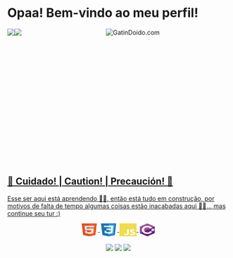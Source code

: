 
# Opaa! Bem-vindo ao meu perfil!
  <img align="right" height="280em" width="280em" alt="GatinDoido.com" src="https://media0.giphy.com/media/905GG7MjDw61q/giphy.gif?cid=ecf05e47kpfchxvq6ty61j1rqo3ph8rija94yio62goz94gd&rid=giphy.gif&ct=g">
  

 <div style="display: inline_block">
  <a href="https://github.com/cadu088">
  <img height="180em"  align="left" src="https://github-readme-stats.vercel.app/api?username=cadu088&show_icons=true&include_all_commits=true&count_private=true"/>
  <img height="180em" align="left" src="https://github-readme-stats.vercel.app/api/top-langs/?username=cadu088&layout=compact&langs_count=8"/>
</div>
  <br><br>  <br><br>
  <br><br>
  <br><br>
  <br><br>
  <br><br>
  <br><br>
  <br><br>
  <br><br>
  
## 🚧 Cuidado! | Caution! | Precaución! 🚧
  Esse ser aqui está aprendendo 🏃‍♂️, então está tudo em construção, por motivos de falta de tempo algumas coisas estão inacabadas aqui 🤦‍♂️... mas continue seu tur :)

<div style="display:block " align="center">
  <img align="center" alt="Cadu-HTML" height="30" width="40" src="https://raw.githubusercontent.com/devicons/devicon/master/icons/html5/html5-original.svg">
  <img align="center" alt="Cadu-CSS" height="30" width="40" src="https://raw.githubusercontent.com/devicons/devicon/master/icons/css3/css3-original.svg">
  <img align="center" alt="Cadu-Js" height="30" width="40" src="https://raw.githubusercontent.com/devicons/devicon/master/icons/javascript/javascript-plain.svg">
  <img align="center" alt="Cadu-Csharp" height="30" width="40" src="https://raw.githubusercontent.com/devicons/devicon/master/icons/csharp/csharp-original.svg">
</div>
  
 <br>
<div style="display:block " align="center"> 
  <a href="https://instagram.com/carlosrs088" target="_blank"><img src="https://img.shields.io/badge/-Instagram-%23E4405F?style=for-the-badge&logo=instagram&logoColor=white" target="_blank"></a>
  <a href = "mailto:carloseduardors088@gmail.com"><img src="https://img.shields.io/badge/-Gmail-%23333?style=for-the-badge&logo=gmail&logoColor=white" target="_blank"></a>
  <a href="https://www.linkedin.com/in/carlos-eduardo-r-18b56718b/" target="_blank"><img src="https://img.shields.io/badge/-LinkedIn-%230077B5?style=for-the-badge&logo=linkedin&logoColor=white" target="_blank"></a> 
  
</div>
